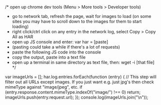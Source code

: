 /* open up chrome dev tools (Menu > More tools > Developer tools)
 * go to network tab, refresh the page, wait for images to load (on some sites you may have to scroll down to the images for them to start loading)
 * right click/ctrl click on any entry in the network log, select Copy > Copy All as HAR
 * open up JS console and enter: var har = [paste]
 * (pasting could take a while if there's a lot of requests)
 * paste the following JS code into the console
 * copy the output, paste into a text file
 * open up a terminal in same directory as text file, then: wget -i [that file]
 */

var imageUrls = [];
har.log.entries.forEach(function (entry) {
  // This step will filter out all URLs except images. If you just want e.g. just jpg's then check mimeType against "image/jpeg", etc.
  if (entry.response.content.mimeType.indexOf("image/") !== 0) return;
  imageUrls.push(entry.request.url);
});
console.log(imageUrls.join("\n"));
